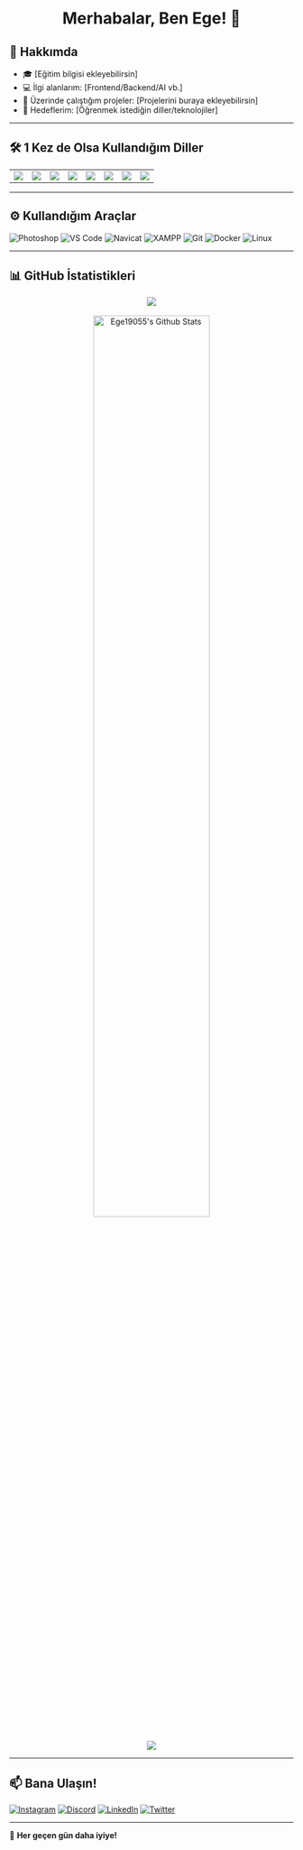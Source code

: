 
<h1 align="center">Merhabalar, Ben Ege! 👋</h1>

## 📌 Hakkımda
- 🎓 [Eğitim bilgisi ekleyebilirsin]
- 💻 İlgi alanlarım: [Frontend/Backend/AI vb.]
- 🚀 Üzerinde çalıştığım projeler: [Projelerini buraya ekleyebilirsin]
- 🎯 Hedeflerim: [Öğrenmek istediğin diller/teknolojiler]

---

## 🛠️ 1 Kez de Olsa Kullandığım Diller
<table>
<tr>

<td><img src="https://upload.wikimedia.org/wikipedia/commons/thumb/1/17/C_Sharp_Icon.png/640px-C_Sharp_Icon.png"></td>
<td><img src="https://upload.wikimedia.org/wikipedia/commons/thumb/c/c3/Python-logo-notext.svg/640px-Python-logo-notext.svg.png"></td>
<td><img src="https://upload.wikimedia.org/wikipedia/commons/thumb/2/27/PHP-logo.svg/640px-PHP-logo.svg.png"</td>
<td><img src="https://upload.wikimedia.org/wikipedia/commons/thumb/6/61/HTML5_logo_and_wordmark.svg/640px-HTML5_logo_and_wordmark.svg.png"</td>
  <td><img src="https://upload.wikimedia.org/wikipedia/commons/thumb/d/d5/CSS3_logo_and_wordmark.svg/640px-CSS3_logo_and_wordmark.svg.png"</td>
    <td><img src="https://upload.wikimedia.org/wikipedia/commons/thumb/9/99/Unofficial_JavaScript_logo_2.svg/640px-Unofficial_JavaScript_logo_2.svg.png"</td>
      <td><img src="https://upload.wikimedia.org/wikipedia/commons/thumb/0/05/Go_Logo_Blue.svg/640px-Go_Logo_Blue.svg.png"</td>
        <td><img src="https://upload.wikimedia.org/wikipedia/commons/thumb/1/18/ISO_C%2B%2B_Logo.svg/640px-ISO_C%2B%2B_Logo.svg.png"</td>
</tr>
</table>

---

## ⚙️ Kullandığım Araçlar
![Photoshop](https://img.shields.io/badge/Adobe-Photoshop-31A8FF?style=flat&logo=adobe-photoshop&logoColor=white)
![VS Code](https://img.shields.io/badge/Editor-VSCode-blue?style=flat&logo=visual-studio-code)
![Navicat](https://img.shields.io/badge/Database-Navicat-green?style=flat&logo=navicat)
![XAMPP](https://img.shields.io/badge/Server-XAMPP-orange?style=flat&logo=xampp)
![Git](https://img.shields.io/badge/Version%20Control-Git-orange?style=flat&logo=git)
![Docker](https://img.shields.io/badge/Container-Docker-blue?style=flat&logo=docker)
![Linux](https://img.shields.io/badge/OS-Linux-FCC624?style=flat&logo=linux)

---

## 📊 GitHub İstatistikleri
<div align="center">

<p align="center">
<img src="https://github-readme-stats.vercel.app/api/top-langs/?username=ege19055&layout=compact&bg_color=0d1117&border_color=0d1117&text-color:79ff97&langs_count=12"><br><br>
  <a href="https://github.com/Ege19055/github-readme-stats"><img  width="64%" alt="Ege19055's Github Stats" src="https://github-readme-stats.vercel.app/api?username=Ege19055&show_icons=true&count_private=true&theme=react&hide_border=true&bg_color=0D1117" /></a><br><br>
</p>

![](https://github-profile-summary-cards.vercel.app/api/cards/profile-details?username=ege19055&theme=github_dark)

</div>

---

## 📫 Bana Ulaşın!
[![Instagram](https://img.shields.io/badge/Instagram-19.ege05-E4405F?style=for-the-badge&logo=instagram&logoColor=white)](https://www.instagram.com/19.ege05)
[![Discord](https://img.shields.io/badge/Discord-19.ege.055-5865F2?style=for-the-badge&logo=discord&logoColor=white)](https://discord.com/users/19.ege.055)
[![LinkedIn](https://img.shields.io/badge/LinkedIn-0077B5?style=for-the-badge&logo=linkedin&logoColor=white)](https://www.linkedin.com/in/ege19055/)
[![Twitter](https://img.shields.io/badge/Twitter-1DA1F2?style=for-the-badge&logo=twitter&logoColor=white)](https://twitter.com/ege19055)

---

🚀 **Her geçen gün daha iyiye!**
